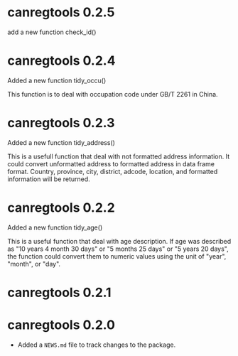 # canregtools 0.2.5

add a new function check_id()

# canregtools 0.2.4

Added a new function tidy_occu()

This function is to deal with occupation code under  GB/T 2261 in China.

# canregtools 0.2.3

Added a new function tidy_address()

This is a usefull function that deal with not formatted address information. It could convert unformatted address to formatted address in data frame format. Country, province, city, district, adcode, location, and formatted information will be returned.

# canregtools 0.2.2

Added a new function tidy_age()

This is a useful function that deal with age description. If age was described
as "10 years 4 month 30 days" or "5 months 25 days" or "5 years 20 days", the
function could convert them to numeric values using the unit of "year", "month",
or "day".

# canregtools 0.2.1

# canregtools 0.2.0

* Added a `NEWS.md` file to track changes to the package.
